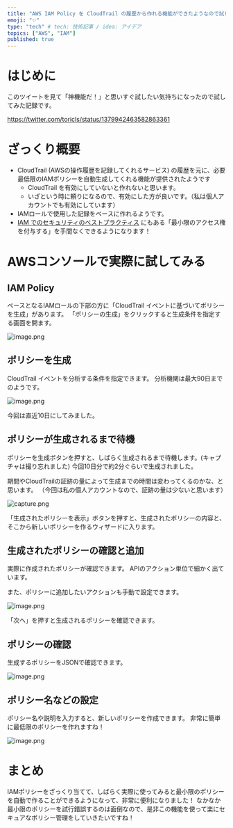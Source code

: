 ```yaml
---
title: "AWS IAM Policy を CloudTrail の履歴から作れる機能ができたようなので試してみた"
emoji: "✨️"
type: "tech" # tech: 技術記事 / idea: アイデア
topics: ["AWS", "IAM"]
published: true
---
```


# はじめに

このツイートを見て「神機能だ！」と思いすぐ試したい気持ちになったので試してみた記録です。

https://twitter.com/toricls/status/1379942463582863361

# ざっくり概要

- CloudTrail (AWSの操作履歴を記録してくれるサービス) の履歴を元に、必要最低限のIAMポリシーを自動生成してくれる機能が提供されたようです
  - CloudTrail を有効にしていないと作れないと思います。
  - いざという時に頼りになるので、有効にした方が良いです。（私は個人アカウントでも有効にしています）
- IAMロールで使用した記録をベースに作れるようです。
- [IAM でのセキュリティのベストプラクティス](https://docs.aws.amazon.com/ja_jp/IAM/latest/UserGuide/best-practices.html#grant-least-privilege) にもある「最小限のアクセス権を付与する」を手間なくできるようになります！

# AWSコンソールで実際に試してみる

## IAM Policy

ベースとなるIAMロールの下部の方に「CloudTrail イベントに基づいてポリシーを生成」があります。
「ポリシーの生成」をクリックすると生成条件を指定する画面を開ます。

![image.png](https://i.gyazo.com/df9a46b74273b333df5cfb710153d52f.png)

## ポリシーを生成

CloudTrail イベントを分析する条件を指定できます。
分析機関は最大90日までのようです。

![image.png](https://i.gyazo.com/ba87eac1338308f0d049b6d06c2a7ac6.png)

今回は直近10日にしてみました。

## ポリシーが生成されるまで待機

ポリシーを生成ボタンを押すと、しばらく生成されるまで待機します。(キャプチャは撮り忘れました)
今回10日分で約2分ぐらいで生成されました。

期間やCloudTrailの証跡の量によって生成までの時間は変わってくるのかな、と思います。
（今回は私の個人アカウントなので、証跡の量は少ないと思います）

![capture.png](https://i.gyazo.com/9205204ef7af2ad45fa0a02868571da8.png)

「生成されたポリシーを表示」ボタンを押すと、生成されたポリシーの内容と、そこから新しいポリシーを作るウィザードに入ります。

## 生成されたポリシーの確認と追加

実際に作成されたポリシーが確認できます。
APIのアクション単位で細かく出ています。

また、ポリシーに追加したいアクションも手動で設定できます。

![image.png](https://i.gyazo.com/ae4f3ed1b3e3a94c15c912cecd803325.png)

「次へ」を押すと生成されるポリシーを確認できます。

## ポリシーの確認

生成するポリシーをJSONで確認できます。

![image.png](https://i.gyazo.com/b82575f6babb6dd2e7adca3d469d55ce.png)

## ポリシー名などの設定

ポリシー名や説明を入力すると、新しいポリシーを作成できます。
非常に簡単に最低限のポリシーを作れますね！

![image.png](https://i.gyazo.com/91d78b150c33c7cea0a783319acd5661.png)

# まとめ

IAMポリシーをざっくり当てて、しばらく実際に使ってみると最小限のポリシーを自動で作ることができるようになって、非常に便利になりました！
なかなか最小限のポリシーを試行錯誤するのは面倒なので、是非この機能を使って楽にセキュアなポリシー管理をしていきたいですね！
